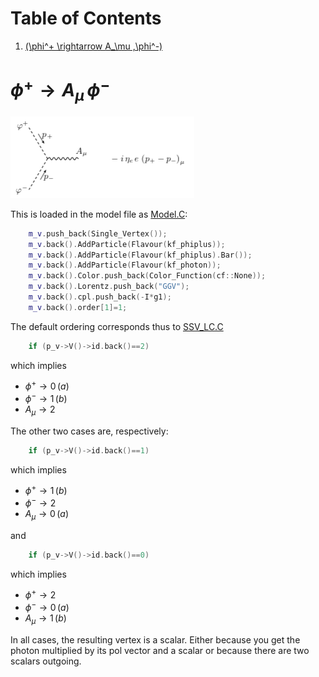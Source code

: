 # Table of Contents

1.  [\(\phi^+ \rightarrow A_\mu \,\phi^-\)](#org3c23570)



<a id="org3c23570"></a>

# $`\phi^+ \rightarrow A_\mu \,\phi^-`$

![img](ltximg/eq75.png "EQ75")

This is loaded in the model file as [Model.C](Model.C):
``` c++
    m_v.push_back(Single_Vertex());
    m_v.back().AddParticle(Flavour(kf_phiplus));
    m_v.back().AddParticle(Flavour(kf_phiplus).Bar());
    m_v.back().AddParticle(Flavour(kf_photon));
    m_v.back().Color.push_back(Color_Function(cf::None));
    m_v.back().Lorentz.push_back("GGV");
    m_v.back().cpl.push_back(-I*g1);
    m_v.back().order[1]=1;
```
The default ordering corresponds thus to [SSV_LC.C](SSV_LC.C) 
``` c++
    if (p_v->V()->id.back()==2)
```
which implies

-   $`\phi^+ \to 0 \, (a)`$
-   $`\phi^- \to 1 \, (b)`$
-   $`A_\mu  \to 2`$

The other two cases are, respectively:
``` c++
    if (p_v->V()->id.back()==1)
```
which implies

-   $`\phi^+ \to 1 \,(b)`$
-   $`\phi^- \to 2`$
-   $`A_\mu  \to 0 \,(a)`$

and
``` c++
    if (p_v->V()->id.back()==0)
```
which implies

-   $`\phi^+ \to 2`$
-   $`\phi^- \to 0 \,(a)`$
-   $`A_\mu  \to 1 \,(b)`$

In all cases, the resulting vertex is a scalar. Either because you
get the photon multiplied by its pol vector and a scalar or because
there are two scalars outgoing.

